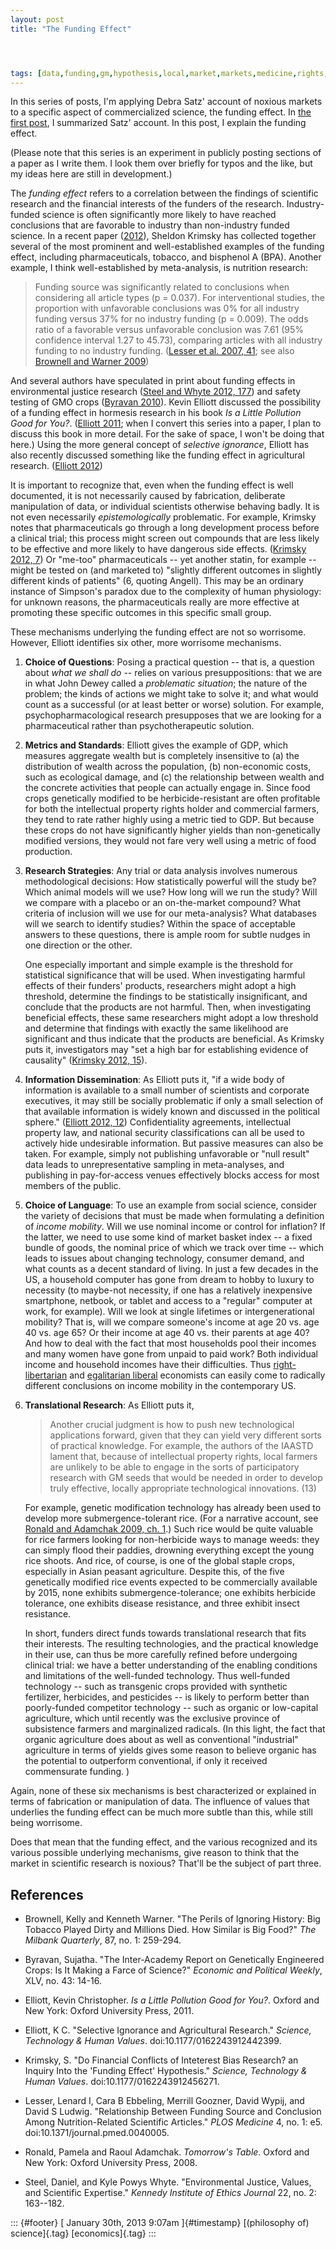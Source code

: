```yaml
---
layout: post
title: "The Funding Effect"




tags: [data,funding,gm,hypothesis,local,market,markets,medicine,rights,satz]
---
```



In this series of posts, I'm applying Debra Satz' account of noxious markets to a specific aspect of commercialized science, the funding effect. In [the first post](http://jefais.tumblr.com/post/40261004397/satz-account-of-noxious-markets), I summarized Satz' account. In this post, I explain the funding effect.

(Please note that this series is an experiment in publicly posting sections of a paper as I write them. I look them over briefly for typos and the like, but my ideas here are still in development.)

The *funding effect* refers to a correlation between the findings of scientific research and the financial interests of the funders of the research. Industry-funded science is often significantly more likely to have reached conclusions that are favorable to industry than non-industry funded science. In a recent paper ([2012](#krimsky2012)), Sheldon Krimsky has collected together several of the most prominent and well-established examples of the funding effect, including pharmaceuticals, tobacco, and bisphenol A (BPA). Another example, I think well-established by meta-analysis, is nutrition research:

> Funding source was significantly related to conclusions when considering all article types (p = 0.037). For interventional studies, the proportion with unfavorable conclusions was 0% for all industry funding versus 37% for no industry funding (p = 0.009). The odds ratio of a favorable versus unfavorable conclusion was 7.61 (95% confidence interval 1.27 to 45.73), comparing articles with all industry funding to no industry funding. ([Lesser et al. 2007, 41](#lesser2007); see also [Brownell and Warner 2009](#brownell2009))

And several authors have speculated in print about funding effects in environmental justice research ([Steel and Whyte 2012, 177](#steel2012)) and safety testing of GMO crops ([Byravan 2010](#byravan2010)). Kevin Elliott discussed the possibility of a funding effect in hormesis research in his book *Is a Little Pollution Good for You?*. ([Elliott 2011](#elliott2011); when I convert this series into a paper, I plan to discuss this book in more detail. For the sake of space, I won't be doing that here.) Using the more general concept of *selective ignorance*, Elliott has also recently discussed something like the funding effect in agricultural research. ([Elliott 2012](#elliott2012))

It is important to recognize that, even when the funding effect is well documented, it is not necessarily caused by fabrication, deliberate manipulation of data, or individual scientists otherwise behaving badly. It is not even necessarily *epistemologically* problematic. For example, Krimsky notes that pharmaceuticals go through a long development process before a clinical trial; this process might screen out compounds that are less likely to be effective and more likely to have dangerous side effects. ([Krimsky 2012, 7](#krimsky2012)) Or "me-too" pharmaceuticals -- yet another statin, for example -- might be tested on (and marketed to) "slightly different outcomes in slightly different kinds of patients" (6, quoting Angell). This may be an ordinary instance of Simpson's paradox due to the complexity of human physiology: for unknown reasons, the pharmaceuticals really are more effective at promoting these specific outcomes in this specific small group.

These mechanisms underlying the funding effect are not so worrisome. However, Elliott identifies six other, more worrisome mechanisms.

1.  **Choice of Questions**: Posing a practical question -- that is, a question about *what we shall do* -- relies on various presuppositions: that we are in what John Dewey called a *problematic situation*; the nature of the problem; the kinds of actions we might take to solve it; and what would count as a successful (or at least better or worse) solution. For example, psychopharmacological research presupposes that we are looking for a pharmaceutical rather than psychotherapeutic solution.

2.  **Metrics and Standards**: Elliott gives the example of GDP, which measures aggregate wealth but is completely insensitive to (a) the distribution of wealth across the population, (b) non-economic costs, such as ecological damage, and (c) the relationship between wealth and the concrete activities that people can actually engage in. Since food crops genetically modified to be herbicide-resistant are often profitable for both the intellectual property rights holder and commercial farmers, they tend to rate rather highly using a metric tied to GDP. But because these crops do not have significantly higher yields than non-genetically modified versions, they would not fare very well using a metric of food production.

3.  **Research Strategies**: Any trial or data analysis involves numerous methodological decisions: How statistically powerful will the study be? Which animal models will we use? How long will we run the study? Will we compare with a placebo or an on-the-market compound? What criteria of inclusion will we use for our meta-analysis? What databases will we search to identify studies? Within the space of acceptable answers to these questions, there is ample room for subtle nudges in one direction or the other.

    One especially important and simple example is the threshold for statistical significance that will be used. When investigating harmful effects of their funders' products, researchers might adopt a high threshold, determine the findings to be statistically insignificant, and conclude that the products are not harmful. Then, when investigating beneficial effects, these same researchers might adopt a low threshold and determine that findings with exactly the same likelihood are significant and thus indicate that the products are beneficial. As Krimsky puts it, investigators may "set a high bar for establishing evidence of causality" ([Krimsky 2012, 15](#krimsky2012)).

4.  **Information Dissemination**: As Elliott puts it, "if a wide body of information is available to a small number of scientists and corporate executives, it may still be socially problematic if only a small selection of that available information is widely known and discussed in the political sphere." ([Elliott 2012, 12](#elliott2012)) Confidentiality agreements, intellectual property law, and national security classifications can all be used to actively hide undesirable information. But passive measures can also be taken. For example, simply not publishing unfavorable or "null result" data leads to unrepresentative sampling in meta-analyses, and publishing in pay-for-access venues effectively blocks access for most members of the public.

5.  **Choice of Language**: To use an example from social science, consider the variety of decisions that must be made when formulating a definition of *income mobility*. Will we use nominal income or control for inflation? If the latter, we need to use some kind of market basket index -- a fixed bundle of goods, the nominal price of which we track over time -- which leads to issues about changing technology, consumer demand, and what counts as a decent standard of living. In just a few decades in the US, a household computer has gone from dream to hobby to luxury to necessity (to maybe-not necessity, if one has a relatively inexpensive smartphone, netbook, or tablet and access to a "regular" computer at work, for example). Will we look at single lifetimes or intergenerational mobility? That is, will we compare someone's income at age 20 vs. age 40 vs. age 65? Or their income at age 40 vs. their parents at age 40? And how to deal with the fact that most households pool their incomes and many women have gone from unpaid to paid work? Both individual income and household incomes have their difficulties. Thus [right-libertarian](http://www.youtube.com/watch?v=vDhcqua3_W8) and [egalitarian liberal](http://www.youtube.com/watch?v=sWpGJI1H17s) economists can easily come to radically different conclusions on income mobility in the contemporary US.

6.  **Translational Research**: As Elliott puts it,

    > Another crucial judgment is how to push new technological applications forward, given that they can yield very different sorts of practical knowledge. For example, the authors of the IAASTD lament that, because of intellectual property rights, local farmers are unlikely to be able to engage in the sorts of participatory research with GM seeds that would be needed in order to develop truly effective, locally appropriate technological innovations. (13)

    For example, genetic modification technology has already been used to develop more submergence-tolerant rice. (For a narrative account, see [Ronald and Adamchak 2009, ch. 1](#ronaldadamchak2009).) Such rice would be quite valuable for rice farmers looking for non-herbicide ways to manage weeds: they can simply flood their paddies, drowning everything except the young rice shoots. And rice, of course, is one of the global staple crops, especially in Asian peasant agriculture. Despite this, of the five genetically modified rice events expected to be commercially available by 2015, none exhibits submergence-tolerance; one exhibits herbicide tolerance, one exhibits disease resistance, and three exhibit insect resistance.

    In short, funders direct funds towards translational research that fits their interests. The resulting technologies, and the practical knowledge in their use, can thus be more carefully refined before undergoing clinical trial: we have a better understanding of the enabling conditions and limitations of the well-funded technology. Thus well-funded technology -- such as transgenic crops provided with synthetic fertilizer, herbicides, and pesticides -- is likely to perform better than poorly-funded competitor technology -- such as organic or low-capital agriculture, which until recently was the exclusive province of subsistence farmers and marginalized radicals. (In this light, the fact that organic agriculture does about as well as conventional "industrial" agriculture in terms of yields gives some reason to believe organic has the potential to outperform conventional, if only it received commensurate funding. )

Again, none of these six mechanisms is best characterized or explained in terms of fabrication or manipulation of data. The influence of values that underlies the funding effect can be much more subtle than this, while still being worrisome.

Does that mean that the funding effect, and the various recognized and its various possible underlying mechanisms, give reason to think that the market in scientific research is noxious? That'll be the subject of part three.

References
----------

-   Brownell, Kelly and Kenneth Warner. "The Perils of Ignoring History: Big Tobacco Played Dirty and Millions Died. How Similar is Big Food?" *The Milbank Quarterly*, 87, no. 1: 259-294.

-   Byravan, Sujatha. "The Inter-Academy Report on Genetically Engineered Crops: Is It Making a Farce of Science?" *Economic and Political Weekly*, XLV, no. 43: 14-16.

-   Elliott, Kevin Christopher. *Is a Little Pollution Good for You?*. Oxford and New York: Oxford University Press, 2011.

-   Elliott, K C. "Selective Ignorance and Agricultural Research." *Science, Technology & Human Values*. doi:10.1177/0162243912442399.

-   Krimsky, S. "Do Financial Conflicts of Inteterest Bias Research? an Inquiry Into the 'Funding Effect' Hypothesis." *Science, Technology & Human Values*. doi:10.1177/0162243912456271.

-   Lesser, Lenard I, Cara B Ebbeling, Merrill Goozner, David Wypij, and David S Ludwig. "Relationship Between Funding Source and Conclusion Among Nutrition-Related Scientific Articles." *PLOS Medicine* 4, no. 1: e5. doi:10.1371/journal.pmed.0040005.

-   Ronald, Pamela and Raoul Adamchak. *Tomorrow's Table*. Oxford and New York: Oxford University Press, 2008.

-   Steel, Daniel, and Kyle Powys Whyte. "Environmental Justice, Values, and Scientific Expertise." *Kennedy Institute of Ethics Journal* 22, no. 2: 163--182.

::: {#footer}
[ January 30th, 2013 9:07am ]{#timestamp} [(philosophy of) science]{.tag} [economics]{.tag}
:::





